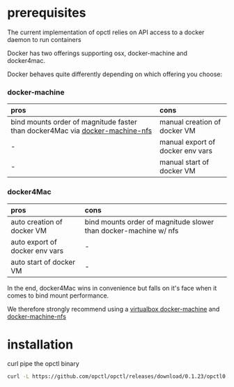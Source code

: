 # prerequisites

The current implementation of opctl relies on API access to a docker
daemon to run containers

Docker has two offerings supporting osx, docker-machine and docker4mac.

Docker behaves quite differently depending on which offering you choose:

### docker-machine

| pros                                                                                                                          | cons                             |
|:------------------------------------------------------------------------------------------------------------------------------|:---------------------------------|
| bind mounts order of magnitude faster than docker4Mac via [docker-machine-nfs](https://github.com/adlogix/docker-machine-nfs) | manual creation of docker VM     |
| -                                                                                                                             | manual export of docker env vars |
| -                                                                                                                             | manual start of docker VM        |

### docker4Mac

| pros                           | cons                                                             |
|:-------------------------------|:-----------------------------------------------------------------|
| auto creation of docker VM     | bind mounts order of magnitude slower than docker-machine w/ nfs |
| auto export of docker env vars | -                                                                |
| auto start of docker VM        | -                                                                |

In the end, docker4Mac wins in convenience but falls on it's face when
it comes to bind mount performance.

We therefore strongly recommend using a
[virtualbox docker-machine](https://docs.docker.com/machine/drivers/virtualbox/)
and [docker-machine-nfs](https://github.com/adlogix/docker-machine-nfs)

# installation

curl pipe the opctl binary

```bash
curl -L https://github.com/opctl/opctl/releases/download/0.1.23/opctl0.1.23.darwin.tgz | tar -xzv -C /usr/local/bin
```

